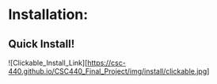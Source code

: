 # Installation:

## Quick Install!

![Clickable_Install_Link][https://csc-440.github.io/CSC440_Final_Project/img/install/clickable.jpg]
